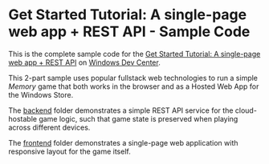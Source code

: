 # Get Started Tutorial: A single-page web app + REST API - Sample Code

This is the complete sample code for the [Get Started Tutorial: A single-page web app + REST API](https://docs.microsoft.com/en-us/windows/uwp/get-started/get-started-tutorial-fullstack-web-app) on [Windows Dev Center](https://developer.microsoft.com/en-us/windows).

This 2-part sample uses popular fullstack web technologies to run a simple *Memory* game that both works in the browser and as a Hosted Web App for the Windows Store.

The [backend](backend/README.md) folder demonstrates a simple REST API service for the cloud-hostable game logic, such that game state is preserved when playing across different devices.

The [frontend](frontend/README.md) folder  demonstrates a single-page web application with responsive layout for the game itself.
